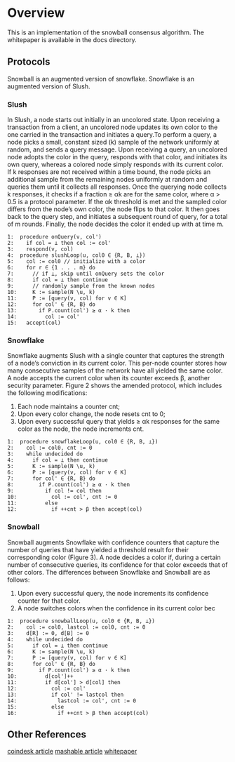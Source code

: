 # Overview
This is an implementation of the snowball consensus algorithm. The whitepaper is available in the docs directory.

## Protocols
Snowball is an augmented version of snowflake. Snowflake is an augmented version of Slush.

### Slush
In Slush, a node starts out initially in an uncolored
state. Upon receiving a transaction from a client, an
uncolored node updates its own color to the one carried
in the transaction and initiates a query.To perform a
query, a node picks a small, constant sized (k) sample
of the network uniformly at random, and sends a query
message. Upon receiving a query, an uncolored node
adopts the color in the query, responds with that color,
and initiates its own query, whereas a colored node simply
responds with its current color. If k responses are not
received within a time bound, the node picks an additional
sample from the remaining nodes uniformly at random
and queries them until it collects all responses. Once the
querying node collects k responses, it checks if a fraction
≥ αk are for the same color, where α > 0.5 is a protocol
parameter. If the αk threshold is met and the sampled
color differs from the node’s own color, the node flips
to that color. It then goes back to the query step, and
initiates a subsequent round of query, for a total of m
rounds. Finally, the node decides the color it ended up
with at time m.
```
1:  procedure onQuery(v, col')
2:    if col = ⊥ then col := col'
3:    respond(v, col)
4:  procedure slushLoop(u, col0 ∈ {R, B, ⊥})
5:    col := col0 // initialize with a color
6:    for r ∈ {1 . . . m} do
7:      // if ⊥, skip until onQuery sets the color
8:      if col = ⊥ then continue
9:      // randomly sample from the known nodes
10:     K := sample(N \u, k)
11:     P := [query(v, col) for v ∈ K]
12:     for col' ∈ {R, B} do
13:       if P.count(col') ≥ α · k then
14:         col := col'
15:   accept(col)
```
### Snowflake
Snowflake augments Slush with a single counter that captures
the strength of a node’s conviction in its current
color. This per-node counter stores how many consecutive
samples of the network have all yielded the same
color. A node accepts the current color when its counter
exceeds β, another security parameter. Figure 2 shows
the amended protocol, which includes the following modifications:
1. Each node maintains a counter cnt;
2. Upon every color change, the node resets cnt to 0;
3. Upon every successful query that yields ≥ αk responses
for the same color as the node, the node increments
cnt.
```
1:  procedure snowflakeLoop(u, col0 ∈ {R, B, ⊥})
2:    col := col0, cnt := 0
3:    while undecided do
4:      if col = ⊥ then continue
5:      K := sample(N \u, k)
6:      P := [query(v, col) for v ∈ K]
7:      for col' ∈ {R, B} do
8:        if P.count(col') ≥ α · k then
9:          if col != col then
10:           col := col', cnt := 0
11:         else
12:           if ++cnt > β then accept(col)
```
### Snowball
Snowball augments Snowflake with confidence counters
that capture the number of queries that have yielded a
threshold result for their corresponding color (Figure 3).
A node decides a color if, during a certain number of
consecutive queries, its confidence for that color exceeds
that of other colors. The differences between Snowflake
and Snowball are as follows:
1. Upon every successful query, the node increments its
confidence counter for that color.
2. A node switches colors when the confidence in its
current color bec
```
1:  procedure snowballLoop(u, col0 ∈ {R, B, ⊥})
2:    col := col0, lastcol := col0, cnt := 0
3:    d[R] := 0, d[B] := 0
4:    while undecided do
5:      if col = ⊥ then continue
6:      K := sample(N \u, k)
7:      P := [query(v, col) for v ∈ K]
8:      for col' ∈ {R, B} do
9:        if P.count(col') ≥ α · k then
10:         d[col']++
11:         if d[col'] > d[col] then
12:           col := col'
13:           if col' != lastcol then
14:             lastcol := col', cnt := 0
15:           else
16:             if ++cnt > β then accept(col)
```
## Other References
[coindesk article](https://www.coindesk.com/emin-gun-sirer-unveils-simple-yet-powerful-consensus-protocol/)
[mashable article](https://mashable.com/2018/07/25/best-blockchain-race/#JwCJ1mzAKmqy)
[whitepaper](https://ipfs.io/ipfs/QmUy4jh5mGNZvLkjies1RWM4YuvJh5o2FYopNPVYwrRVGV)
